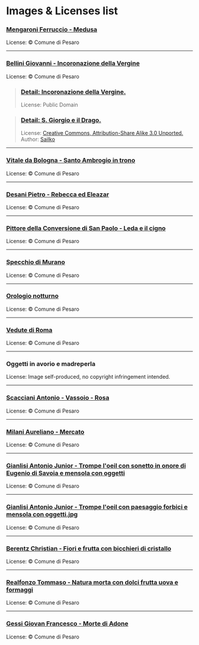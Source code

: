 # Images & Licenses list

### [Mengaroni Ferruccio - Medusa](http://webapp.comune.pesaro.pu.it/scriptcase/app/pandora/treemenu/)
License: © Comune di Pesaro

---

### [Bellini Giovanni - Incoronazione della Vergine](http://webapp.comune.pesaro.pu.it/scriptcase/app/pandora/treemenu/)
License: © Comune di Pesaro

> ### [Detail: Incoronazione della Vergine.](https://commons.wikimedia.org/wiki/File:Pala_di_pesaro_02.jpg) 
> License: Public Domain 

> ### [Detail: S. Giorgio e il Drago.](https://commons.wikimedia.org/wiki/File:Bellini,_pala_di_pesaro_03_predella.JPG?uselang=it) 
> License: [Creative Commons, Attribution-Share Alike 3.0 Unported.](https://creativecommons.org/licenses/by-sa/3.0/deed.en)
>Author: [Sailko](https://commons.wikimedia.org/wiki/User:Sailko)

---

### [Vitale da Bologna - Santo Ambrogio in trono](http://webapp.comune.pesaro.pu.it/scriptcase/app/pandora/treemenu/)
License: © Comune di Pesaro

---

### [Desani Pietro - Rebecca ed Eleazar](http://webapp.comune.pesaro.pu.it/scriptcase/app/pandora/treemenu/)
License: © Comune di Pesaro

---

### [Pittore della Conversione di San Paolo - Leda e il cigno](http://webapp.comune.pesaro.pu.it/scriptcase/app/pandora/treemenu/)
License: © Comune di Pesaro

---

### [Specchio di Murano](http://webapp.comune.pesaro.pu.it/scriptcase/app/pandora/treemenu/)
License: © Comune di Pesaro

---

### [Orologio notturno](http://webapp.comune.pesaro.pu.it/scriptcase/app/pandora/treemenu/)
License: © Comune di Pesaro

---

### [Vedute di Roma](http://webapp.comune.pesaro.pu.it/scriptcase/app/pandora/treemenu/)
License: © Comune di Pesaro

---

### Oggetti in avorio e madreperla
License: Image self-produced, no copyright infringement intended.

---

### [Scacciani Antonio - Vassoio - Rosa](http://webapp.comune.pesaro.pu.it/scriptcase/app/pandora/treemenu/)
License: © Comune di Pesaro

---

### [Milani Aureliano - Mercato](http://webapp.comune.pesaro.pu.it/scriptcase/app/pandora/treemenu/)
License: © Comune di Pesaro

---

### [Gianlisi Antonio Junior - Trompe l'oeil con sonetto in onore di Eugenio di Savoia e mensola con oggetti](http://webapp.comune.pesaro.pu.it/scriptcase/app/pandora/treemenu/)
License: © Comune di Pesaro

---

### [Gianlisi Antonio Junior - Trompe l'oeil con paesaggio forbici e mensola con oggetti.jpg](http://webapp.comune.pesaro.pu.it/scriptcase/app/pandora/treemenu/)
License: © Comune di Pesaro

---

### [Berentz Christian - Fiori e frutta con bicchieri di cristallo](http://webapp.comune.pesaro.pu.it/scriptcase/app/pandora/treemenu/)
License: © Comune di Pesaro

---

### [Realfonzo Tommaso - Natura morta con dolci frutta uova e formaggi](http://webapp.comune.pesaro.pu.it/scriptcase/app/pandora/treemenu/)
License: © Comune di Pesaro

---

### [Gessi Giovan Francesco - Morte di Adone](http://webapp.comune.pesaro.pu.it/scriptcase/app/pandora/treemenu/)
License: © Comune di Pesaro